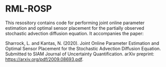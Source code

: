 # RML-ROSP

This resository contains code for performing joint online parameter estimation and optimal sensor placement for the partially observed stochastic advection diffusion equation. It accompanies the paper:

Sharrock, L. and Kantas, N. (2020). Joint Online Parameter Estimation and Optimal Sensor Placement for the Stochastic Advection Diffusion Equation. Submitted to SIAM Journal of Uncertainty Quantification. arXiv preprint: https://arxiv.org/pdf/2009.08693.pdf.



